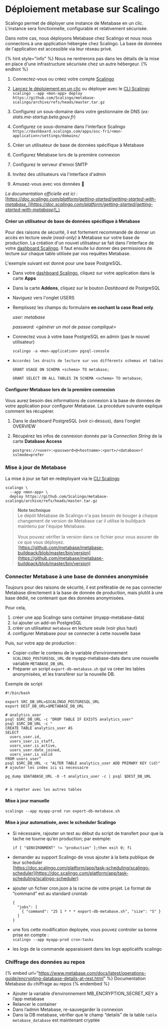 # Déploiement metabase sur Scalingo

Scalingo permet de déployer une instance de Metabase en un clic. L'instance sera fonctionnelle, configurable et relativement sécurisée.

Dans notre cas, nous déployons Metabase chez Scalingo et nous nous connectons à une application hébergée chez Scalingo. La base de données de l'application est accessible via leur réseau privé.&#x20;

{% hint style="info" %}
Nous ne rentrerons pas dans les détails de la mise en place d'une infrastructure sécurisée chez un autre hébergeur.
{% endhint %}

1. Connectez-vous ou créez votre compte [Scalingo](https://scalingo.com)
2. [Lancez le déploiement en un clic](https://my.scalingo.com/deploy?source=https://github.com/Scalingo/metabase-scalingo) ou déployer avec le [CLI Scalingo](https://doc.scalingo.com/cli)\
   `scalingo --app <mon-app> deploy https://github.com/Scalingo/metabase-scalingo/archive/refs/heads/master.tar.gz`
3. Configurez un sous-domaine dans votre gestionnaire de DNS (_ex: stats.ma-startup.beta.gouv.fr_)
4. Configurez ce sous-domaine dans l'interface Scalingo `https://dashboard.scalingo.com/apps/osc-fr1/<mon-application>/settings/domains/`

5. Créer un utilisateur de base de données spécifique à Metabase
6. Configurez Metabase lors de la première connexion
7. Configurez le serveur d'envoi SMTP
8. Invitez des utilisateurs via l'interface d'admin
9. Amusez-vous avec vos données :tada:

_La documentation officielle est ici :_ [_https://doc.scalingo.com/platform/getting-started/getting-started-with-metabase_](https://doc.scalingo.com/platform/getting-started/getting-started-with-metabase)\_\_

#### Créer un utilisateur de base de données spécifique à Metabase

Pour des raisons de sécurité, il est fortement recommandé de donner un accès en lecture seule (_read-only)_ à Metabase sur votre base de production. La création d'un nouvel utilisateur se fait dans l'interface de votre [dashboard Scalingo](https://dashboard.scalingo.com). Il faut ensuite lui donner des permissions de lecture sur chaque table utilisée par vos requêtes Metabase.&#x20;

L'exemple suivant est donné pour une base PostgreSQL.

- Dans votre [dashboard Scalingo](https://dashboard.scalingo.com), cliquez sur votre application dans la carte **Apps**
- Dans la carte **Addons**, cliquez sur le bouton _Dashboard_ de PostgreSQL
- Naviguez vers l'onglet USERS
- Remplissez les champs du formulaire **en cochant la case Read only**.

  _user: metabase_

  _password: \<générer un mot de passe compliqué>_

- Connectez vous à votre base PostgreSQL en admin (pas le nouvel utilisateur)

  `scalingo -a <mon-application> pgsql-console`

- `Accordez les droits de lecture sur vos différents schemas et tables`

  `GRANT USAGE ON SCHEMA <schema> TO metabase;`

  `GRANT SELECT ON ALL TABLES IN SCHEMA <schema> TO metabase;`

#### Configurer Metabase lors de la première connexion

Vous aurez besoin des informations de connexion à la base de données de votre application pour configurer Metabase. La procédure suivante explique comment les récupérer.

1. Dans le dashboard PostgreSQL (voir ci-dessus), dans l'onglet OVERVIEW
2. Récupérez les infos de connexion donnés par la _Connection String_ de la carte **Database Access**

   `postgres://<user>:<password>@<hostname>:<port>/<database>?sslmode=prefer`

### Mise à jour de Metabase

La mise à jour se fait en redéployant via le [CLI Scalingo](https://doc.scalingo.com/cli)

```
scalingo \
  --app <mon-app> \
  deploy https://github.com/Scalingo/metabase-scalingo/archive/refs/heads/master.tar.gz
```

> **Note technique**\
> Le dépôt Metabase de Scalingo n'a pas besoin de bouger à chaque changement de version de Metabase car il utilise le buildpack maintenu par l'équipe Metabase.\
> \
> Vous pouvez vérifier la version dans ce fichier pour vous assurer de ce que vous déployez.\
> [https://github.com/metabase/metabase-buildpack/blob/master/bin/version](https://github.com/metabase/metabase-buildpack/blob/master/bin/version)

### Connecter Metabase à une base de données anonymisée

Toujours pour des raisons de sécurité, il est préférable de ne pas connecter Metabase directement à la base de donnée de production, mais plutôt à une base dédié, ne contenant que des données anonymisées.

Pour cela,

1. créer une app Scalingo sans container (myapp-metabase-data)
2. lui ajouter un add-on PostgreSQL
3. créer un utilisateur `metabase` en lecture seule (voir plus haut)
4. configurer Metabase pour se connecter à cette nouvelle base

Puis, sur votre app de production :

- Copier-coller le contenu de la variable d’environnement `SCALINGO_POSTGRESQL_URL` de myapp-metabase-data dans une nouvelle variable `METABASE_DB_URL`
- Préparer un script `export-db-metabase.sh` qui va créer les tables anonymisées, et les transférer sur la nouvelle DB.

Exemple de script

```
#!/bin/bash

export SRC_DB_URL=$SCALINGO_POSTGRESQL_URL
export DEST_DB_URL=$METABASE_DB_URL

# analytics_user
psql $SRC_DB_URL -c "DROP TABLE IF EXISTS analytics_user"
psql $SRC_DB_URL -c "
CREATE TABLE analytics_user AS
SELECT
  users_user.id,
  users_user.is_staff,
  users_user.is_active,
  users_user.date_joined,
  users_user.is_valid
FROM users_user"
psql $SRC_DB_URL -c "ALTER TABLE analytics_user ADD PRIMARY KEY (id)"
# ajouter les index ici si necessaire

pg_dump $DATABASE_URL -O -t analytics_user -c | psql $DEST_DB_URL


# à répéter avec les autres tables
```

#### Mise à jour manuelle

```
scalingo --app myapp-prod run export-db-metabase.sh
```

#### Mise à jour automatisée, avec le scheduler Scalingo

- Si nécessaire, rajouter un test au début du script de transfert pour que la tache ne tourne qu’en production; par exemple:

  ```
  if [ "$ENVIRONMENT" != "production" ];then exit 0; fi
  ```

- demander au support Scalingo de vous ajouter à la beta publique de leur scheduler\
  [https://doc.scalingo.com/platform/app/task-scheduling/scalingo-scheduler](https://doc.scalingo.com/platform/app/task-scheduling/scalingo-scheduler)
- ajouter un fichier cron.json à la racine de votre projet. Le format de “command” est au standard crontab

  ```
  {
    "jobs": [
      { "command": "25 1 * * * export-db-metabase.sh", "size": "S" }
    ]
  }
  ```

- une fois cette modification deployée, vous pouvez controler sa bonne prise en compte :\
  `scalingo --app myapp-prod cron-tasks`
- les logs de la commande apparaissent dans les logs applicatifs scalingo

### Chiffrage des données au repos

{% embed url="https://www.metabase.com/docs/latest/operations-guide/encrypting-database-details-at-rest.html" %}
Documentation Metabase du chiffrage au repos
{% endembed %}

- Ajouter la variable d’environnement MB_ENCRYPTION_SECRET_KEY à l’app metabase
- Relancer le container
- Dans l’admin Metabase, re-sauvegarder la connexion
- Dans la DB metabase, vérifier que le champ “details” de la table `table metabase_database` est maintenant cryptée
